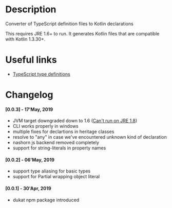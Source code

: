 # Description
Converter of TypeScript definition files to Kotlin declarations

This requires JRE 1.6+ to run. It generates Kotlin files that are compatible with Kotlin 1.3.30+.


# Useful links

- [TypeScript type definitions](https://github.com/DefinitelyTyped/DefinitelyTyped)


# Changelog

#### [0.0.3] - 17'May, 2019
 - JVM target downgraded down to 1.6 ([Can't run on JRE 1.8](https://github.com/Kotlin/dukat/issues/1))
 - CLI works properly in windows
 - multiple fixes for declartions in heritage classes
 - resolve to "any" in case we've encountered unknown kind of declaration
 - nashorn js backend removed completely
 - support for string-literals in property names

#### [0.0.2] - 06'May, 2019  
 
 - support type aliasing for basic types
 - support for Partial wrapping object literal

#### [0.0.1] - 30'Apr, 2019
 
 - dukat npm package introduced 
